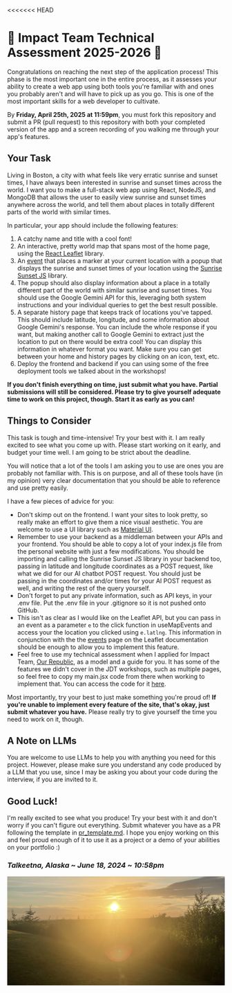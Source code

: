 <<<<<<< HEAD
# 🌅 Impact Team Technical Assessment 2025-2026 🌅
Congratulations on reaching the next step of the application process! This phase is the most important one in the entire process, as it assesses your ability to create a web app using both tools you're familiar with and ones you probably aren't and will have to pick up as you go. This is one of the most important skills for a web developer to cultivate.

By **Friday, April 25th, 2025 at 11:59pm**, you must fork this repository and submit a PR (pull request) to this repository with both your completed version of the app and a screen recording of you walking me through your app's features.

## Your Task
Living in Boston, a city with what feels like very erratic sunrise and sunset times, I have always been interested in sunrise and sunset times across the world. I want you to make a full-stack web app using React, NodeJS, and MongoDB that allows the user to easily view sunrise and sunset times anywhere across the world, and tell them about places in totally different parts of the world with similar times.

In particular, your app should include the following features:
1. A catchy name and title with a cool font!
2. An interactive, pretty world map that spans most of the home page, using the [React Leaflet](https://react-leaflet.js.org/) library.
3. An [event](https://react-leaflet.js.org/docs/example-events/) that places a marker at your current location with a popup that displays the sunrise and sunset times of your location using the [Sunrise Sunset JS](https://www.npmjs.com/package/sunrise-sunset-js) library.
4. The popup should also display information about a place in a totally different part of the world with similar sunrise and sunset times. You should use the Google Gemini API for this, leveraging both system instructions and your individual queries to get the best result possible.
5. A separate history page that keeps track of locations you've tapped. This should include latitude, longitude, and some information about Google Gemini's response. You can include the whole response if you want, but making another call to Google Gemini to extract just the location to put on there would be extra cool! You can display this information in whatever format you want. Make sure you can get between your home and history pages by clicking on an icon, text, etc.
6. Deploy the frontend and backend if you can using some of the free deployment tools we talked about in the workshops!

**If you don't finish everything on time, just submit what you have. Partial submissions will still be considered. Please try to give yourself adequate time to work on this project, though. Start it as early as you can!**

## Things to Consider
This task is tough and time-intensive! Try your best with it. I am really excited to see what you come up with. Please start working on it early, and budget your time well. I am going to be strict about the deadline.

You will notice that a lot of the tools I am asking you to use are ones you are probably not familiar with. This is on purpose, and all of these tools have (in my opinion) very clear documentation that you should be able to reference and use pretty easily.

I have a few pieces of advice for you:
- Don't skimp out on the frontend. I want your sites to look pretty, so really make an effort to give them a nice visual aesthetic. You are welcome to use a UI library such as [Material UI](https://mui.com/material-ui/all-components/).
- Remember to use your backend as a middleman between your APIs and your frontend. You should be able to copy a lot of your index.js file from the personal website with just a few modifications. You should be importing and calling the Sunrise Sunset JS library in your backend too, passing in latitude and longitude coordinates as a POST request, like what we did for our AI chatbot POST request. You should just be passing in the coordinates and/or times for your AI POST request as well, and writing the rest of the query yourself.
- Don't forget to put any private information, such as API keys, in your .env file. Put the .env file in your .gitignore so it is not pushed onto GitHub.
- This isn't as clear as I would like on the Leaflet API, but you can pass in an event as a parameter `e` to the click function in useMapEvents and access your the location you clicked using `e.latlng`. This information in conjunction with the the [events](https://react-leaflet.js.org/docs/example-events/) page on the Leaflet documentation should be enough to allow you to implement this feature.
- Feel free to use my technical assessment when I applied for Impact Team, [Our Republic](https://our-republic.vercel.app/), as a model and a guide for you. It has some of the features we didn't cover in the JDT workshops, such as multiple pages, so feel free to copy my main.jsx code from there when working to implement that. You can access the code for it [here](https://github.com/adam-godel/our-republic/).
  
Most importantly, try your best to just make something you're proud of! **If you're unable to implement every feature of the site, that's okay, just submit whatever you have.** Please really try to give yourself the time you need to work on it, though.

## A Note on LLMs
You are welcome to use LLMs to help you with anything you need for this project. However, please make sure you understand any code produced by a LLM that you use, since I may be asking you about your code during the interview, if you are invited to it.

## Good Luck!
I'm really excited to see what you produce! Try your best with it and don't worry if you can't figure out everything. Submit whatever you have as a PR following the template in [pr_template.md](pr_template.md). I hope you enjoy working on this and feel proud enough of it to use it as a project or a demo of your abilities on your portfolio :)

### *Talkeetna, Alaska* ~ *June 18, 2024* ~ *10:58pm*
<img src="images/sunset.jpeg" alt="Sunset in Talkeetna, AK"/>